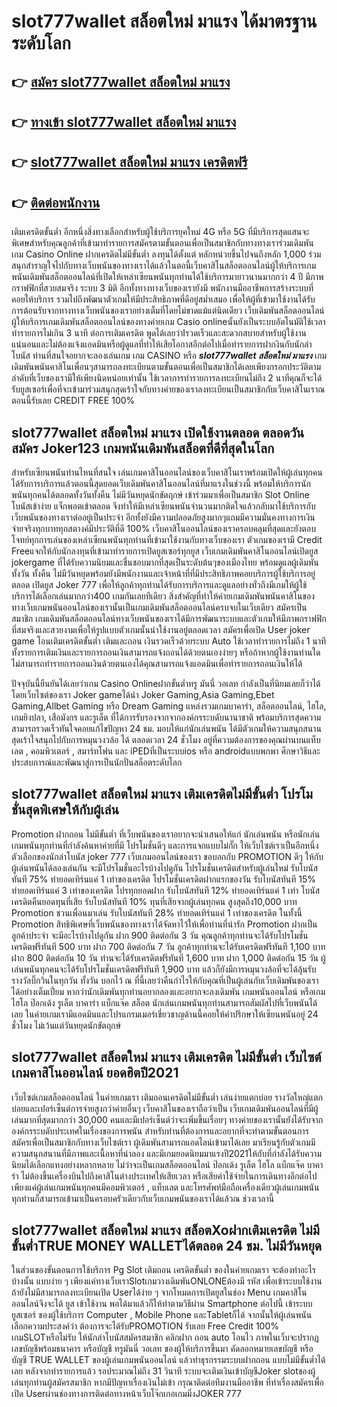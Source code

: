 # slot777wallet สล็อตใหม่ มาแรง  ได้มาตรฐานระดับโลก

## 👉 [สมัคร slot777wallet สล็อตใหม่ มาแรง](https://slot777wallet.com/)
## 👉 [ทางเข้า slot777wallet สล็อตใหม่ มาแรง](https://slot777wallet.com/)
## 👉 [slot777wallet สล็อตใหม่ มาแรง เครดิตฟรี](https://slot777wallet.com/)
## 👉 [ติดต่อพนักงาน](https://slot777wallet.com/)


เติมเครดิตขั้นต่ำ  อีกหนึ่งสิ่งทางเลือกสำหรับผู้ใช้บริการยุคใหม่ 4G หรือ 5G ที่มีบริการสุดแสนจะพิเศษสำหรับคุณลูกค้าที่เข้ามาทำรายการสมัครตามขั้นตอนเพื่อเป็นสมาชิกกับทางทางเราร่วมเดิมพัน เกม Casino Online ฝากเครดิตไม่มีขั้นต่ำ ลงทุนได้ตั้งแต่ หลักหน่วยขึ้นไปจนถึงหลัก 1,000 ร่วมสนุกสำราญใจไปกับทางเว็บพนันของทางเราได้แล้วในตอนี้เว็บคาสิโนสล็อตออนไลน์ผู้ให้บริการเกมพนันเดิมพันสล็อตออนไลน์ที่เปิดให้เหล่าเซียนพนันทุกท่านได้ใช้บริการมายาวนานมากกว่า 4 ปี มีภาพกราฟฟิกที่สวยสมจริง ระบบ 3 มิติ
อีกทั้งทางทางเว็บของเรายังมี พนักงานมืออาชีพการสร้างระบบที่คอยให้บริการ  รวมไปถึงพัฒนาตัวเกมให้มีประสิทธิภาพที่ดีอยู่สม่ำเสมอ เพื่อให้ผู้ที่เข้ามาใช้งานได้รับการต้อนรับจากทางทางเว็บพนันของเราอย่างเต็มที่โดยไม่ขาดแม้แต่นิดเดียว เว็บเดิมพันสล็อตออนไลน์ผู้ให้บริการเกมเดิมพันสล็อตออนไลน์ของทางค่ายเกม Casio onlineนั้นยังเป็นระบบอัตโนมัติใช้เวลาทำรายการไม่เกิน 3 นาที ต่อการเติมเครดิต พูดได้เลยว่าIรวดเร็วและสะดวกสบายสำหรับผู้ใช้งานแน่นอนและไม่ต้องแจ้งแอดมินหรือผู้ดูแลที่ทำให้เสียโอกาสอีกต่อไปเมื่อทำรายการฝากงินกับนักล่าโบนัส
ท่านที่สนใจอยากจะลองเล่นเกม เกม CASINO  หรือ ***slot777wallet สล็อตใหม่ มาแรง*** เกมเดิมพันพนันคาสิโนเพื่อนๆสามารถลงทะเบียนตามขั้นตอนเพื่อเป็นสมาชิกได้เลยเพียงกรอกประวัติตามลำดับที่เว็บของเรามีให้เพียงนิดหน่อยเท่านั้น ใช้เวลาการทำรายการลงทะเบียนไม่ถึง 2 นาทีคุณก็จะได้รับยูสเซอร์เพื่อที่จะเข้ามาร่วมสนุกสุดเร้าใจกับทางค่ายของเราลงทะเบียนเป็นสมาชิกกับเว็บคาสิโนเราณ ตอนนี้รับเลย CREDIT FREE 100%

## slot777wallet สล็อตใหม่ มาแรง เปิดใช้งานตลอด ตลอดวันสมัคร Joker123 เกมพนันเดิมพันสล็อตที่ดีที่สุดในโลก

สำหรับเซียนพนันท่านไหนที่สนใจ เล่นเกมคาสิโนออนไลน์ของเว็บคาสิโนเราพร้อมเปิดให้ผู้เล่นทุกคนได้รับการบริการแล้วตอนนี้สุดยอดเว็บเดิมพันคาสิโนออนไลน์ที่มาแรงในช่วงนี้ พร้อมให้บริการนักพนันทุกคนได้ตลอดทั้งวันทั้งคืน ไม่มีวันหยุดนักขัตฤกษ์ เข้าร่วมมาเพื่อเป็นสมาชิก Slot Online โบนัสเข้าง่าย แจ็กพอตเข้าตลอด จึงทำให้มีเหล่าเซียนพนันจำนวนมากติดใจแล้วกลับมาใช้บริการกับเว็บพนันของทางเราต่ออยู่เป็นประจำ อีกทั้งยังมีความปลอดภัยสูงมากๆแถมมีความมั่นคงทางการเงินจ่ายจริงทุกบาททุกสตางค์มีประวัติที่ดี 100% เว็บคาสิโนออนไลน์ของเราครอบคลุมที่สุดและยังตอบโจทย์ทุกการเล่นของเหล่าเซียนพนันทุกท่านที่เข้ามาใช้งานกับทางเว็บของเรา
ตัวเกมของเรามี Credit Freeแจกให้กับนักลงทุนที่เข้ามาทำรายการเปิดยูสเซอร์ทุกยูส เว็บเกมเดิมพันคาสิโนออนไลน์เปิดยูส jokergame ที่ได้รับความนิยมและชื่นชอบมากที่สุดเป็นระดับต้นๆของเมืองไทย พร้อมดูแลผู้เดิมพันทั้งวัน ทั้งคืน ไม่มีวันหยุดพร้อมยังมีพนักงานและเจ้าหน้าที่ที่มีประสิทธิภาพคอยบริการผู้ใช้บริการอยู่ตลอด เปิดยูส Joker 777 เพื่อให้ลูกค้าทุกท่านได้รับการบริการและดูแลอย่างทั่วถึงมีเกมให้ผู้ใช้บริการได้เลือกเล่นมากกว่า400 เกมกันเลยทีเดียว
สิ่งสำคัญที่ทำให้ค่ายเกมเดิมพันพนันคาสิโนของทางเว็บเกมพนันออนไลน์ของเรานั้นเป็นเกมเดิมพันสล็อตออนไลน์ครบจบในเว็บเดียว สมัครเป็นสมาชิก  เกมเดิมพันสล็อตออนไลน์ทางเว็บพนันของเราได้มีการพัฒนาระบบและตัวเกมให้มีภาพกราฟฟิกที่สมจริงและสวยงามเพื่อให้รูปแบบตัวเกมนั้นน่าใช้งานอยู่ตลอดเวลา สมัครเพื่อเปิด User joker game โอนเติมเครดิตขั้นต่ำ เติมและถอน เงินรวดเร็วด้วยระบบ Auto ใช้เวลาทำรายการไม่ถึง 1 นาทีทั้งรายการเติมเงินและรายการถอนเงินสามารถแจ้งถอนได้ด้วยตนเองง่ายๆ หรือถ้าหากผู้ใช้งานท่านใดไม่สามารถทำรายการถอนเงินด้วยตนเองได้คุณสามารถแจ้งแอดมินเพื่อทำรายการถอนเงินให้ได้

ปัจจุบันนี้ยืนยันได้เลยว่าเกม  Casino Onlineฝากขั้นต่ำทรู มันนี่ วอเลท กำลังเป็นที่นิยมเลยก็ว่าได้โดยเว็บไซต์ของเรา Joker gameได้นำ  Joker Gaming,Asia Gaming,Ebet Gaming,Allbet Gaming หรือ Dream Gaming แหล่งรวมเกมบาคาร่า, สล็อตออนไลน์, ไฮโล, เกมยิงปลา, เสือมังกร และรูเล็ต ที่ได้การรับรองจากจากองค์กรระบดับนานาชาติ พร้อมบริการสุดความสามารถรวดเร็วทันใจคอยแก้ไขปัญหา 24 ชม. มอบให้แก่นักเล่นพนัน ได้มีตัวเกมให้ความสนุกสนานสุดเร้าใจสนุกไปกับการหมุนวงวล้อ ได้ ตลอดเวลา 24 ชั่วโมง อยู่ที่ความต้องการของคุณผ่านบนแท็บเลต , คอมพิวเตอร์ , สมาร์ทโฟน และ iPEDที่เป็นระบบios หรือ androidแบบพกพา ศึกษาวิธีและประสบการณ์และพัฒนาสู่การเป็นนักปั่นสล็อตระดับโลก

## slot777wallet สล็อตใหม่ มาแรง เติมเครดิตไม่มีขั้นต่ำ โปรโมชั่นสุดพิเศษให้กับผู้เล่น

 Promotion  ฝากถอน ไม่มีขั้นต่ำ ที่เว็บพนันของเราอยากจะนำเสนอให้แก่  นักเล่นพนัน หรือนักเล่นเกมพนันทุกท่านที่กำลังค้นหาค่ายที่มี โปรโมชั่นดีๆ และการแจกแบบไม่กั๊ก ให้เว็บไซต์เราเป็นอีกหนึ่งตัวเลือกของนักล่าโบนัส joker 777 เว็บเกมออนไลน์ของเรา ขอบอกกับ PROMOTION ดีๆ ให้กับผู้เล่นพนันได้ลองเล่นกัน จะมีโปรโมชั่นอะไรบ้างไปดูกัน
โปรโมชั่นเครดิตสำหรับผู้เล่นใหม่ รับโบนัสทันที 75% ทำยอดเทิร์นแค่ 1 เท่าของเครดิต
โปรโมชั่นเครดิตฝากแรกของวัน รับโบนัสทันที 15% ทำยอดเทิร์นแค่ 3 เท่าของเครดิต
โปรทุกยอดฝาก รับโบนัสทันที 12% ทำยอดเทิร์นแค่ 1 เท่า
โบนัสเครดิตคืนยอดทุนที่เสีย รับโบนัสทันที 10% ทุนที่เสียจากผู้เล่นทุกคน สูงสุดถึง10,000 บาท
 Promotion ชวนเพื่อนมาเล่น รับโบนัสทันที 28% ทำยอดเทิร์นแค่ 1 เท่าของเครดิต
ในทั้งนี้ Promotion สิทธิพิเศษที่เว็บพนันของทางเราได้จัดหาไว้ให้เพื่อท่านที่น่ารัก  Promotion ฝากเป็นลูกค้าประจำ จะมีอะไรบ้างไปดูกัน
ฝาก 900 ติดต่อกัน 3 วัน คุณลูกค้าทุกท่านจะได้รับโปรโมชั่นเครดิตฟรีทันที 500 บาท
ฝาก 700 ติดต่อกัน 7 วัน ลูกค้าทุกท่านจะได้รับเครดิตฟรีทันที 1,100 บาท
ฝาก 800 ติดต่อกัน 10 วัน ท่านจะได้รับเครดิตฟรีทันที 1,600 บาท
ฝาก 1,000 ติดต่อกัน 15 วัน ผู้เล่นพนันทุกคนจะได้รับโปรโมชั่นเครดิตฟรีทันที 1,900 บาท
แล้วก็ยังมีการหมุนวงล้อที่จะได้ลุ้นรับรางวัลบิ๊กวินในทุกวัน ทั้งวัน บอกไว้ ณ ที่นี้เลยว่าคืนกำไรให้กับคุณที่เป็นผู้เล่นกับเว็บเดิมพันของเราได้อย่างเต็มเปี่ยม หากว่านักเดิมพันทุกท่านอยากลองและอยากจะลงเดิมพัน เกมพนันออนไลน์ หรือเกมไฮโล ป๊อกเด้ง รูเล็ต บาคาร่า แบ็กแจ๊ค สล็อต นักเล่นเกมพนันทุกท่านสามารถสัมผัสไปที่เว็บพนันได้เลย ในค่ายเกมเรามีแอดมินและโปรแกรมเมอร์เชี่ยวชาญด้านนี้คอยให้คำปรึกษาให้เซียนพนันอยู่ 24 ชั่วโมง ไม่เว้นแต่วันหยุดนักขัตฤกษ์

## slot777wallet สล็อตใหม่ มาแรง เติมเครดิต ไม่มีขั้นต่ำ  เว็บไซต์เกมคาสิโนออนไลน์ ยอดฮิตปี2021

เว็บไซต์เกมสล็อตออนไลน์ ในค่ายเกมเรา เติมถอนเครดิตไม่มีขั้นต่ำ เล่นง่ายแตกบ่อย รางวัลใหญ่แตกบ่อยและเปอร์เซ็นต์การจ่ายสูงกว่าค่ายอื่นๆ เว็บคาสิโนของเราถือว่าเป็น เว็บเกมเดิมพันออนไลน์ที่มีผู้เล่นมากที่สุดมากกว่า 30,000 คนและมีเปอร์เซ็นต์ว่าจะเพิ่มขึ้นเรื่อยๆ ทางค่ายของเรานั้นยังได้รับจากองค์กรระบดับประเทศในเรื่องของการพนัน สำหรับท่านที่ต้องการและอยากที่จะทำตามขั้นตอนการสมัครเพื่อเป็นสมาชิกกับทางเว็บไซต์เรา ผู้เดิมพันสามารถแอดไลน์เข้ามาได้เลย
	มาเรียนรู้กับตัวเกมมีความสนุกสนานที่มีภาพและเนื้อหาที่น่าลอง และมีเกมยอดนิยมมาแรงปี2021ให้กับที่กำลังได้รับความนิยมได้เลือกแทงอย่างหลากหลาย  ไม่ว่าจะเป็นเกมสล็อตออนไลน์ ป๊อกเด้ง รูเล็ต ไฮโล แบ็กแจ๊ค บาคาร่า ไม่ต้องขึ้นเครื่องบินไปถึงคาสิโนต่างประเทศให้เสียเวลา หรือเสียค่าใช้จ่ายในการเดินทางอีกต่อไป เพียงแค่ผู้เล่นเกมพนันทุกคนมีคอมพิวเตอร์ , แท็บเลต และโทรศัพท์มือถือเครื่องเดียวผู้เล่นเกมพนันทุกท่านก็สามารถเข้ามาเป็นครอบครัวเดียวกับเว็บเกมพนันของเราได้แล้วณ ช่วงเวลานี้

## slot777wallet สล็อตใหม่ มาแรง สล็อตXoฝากเติมเครดิต ไม่มีขั้นต่ำTRUE MONEY WALLETได้ตลอด 24 ชม. ไม่มีวันหยุด

ในส่วนของขั้นตอนการใช้บริการ Pg Slot เติมถอน เครดิตขั้นต่ำ ของในค่ายเกมเรา จะต้องทำอะไรบ้างนั้น แบบง่าย ๆ เพียงแค่ทางเว็บเราSlotเกมวางเดิมพันONLONEต้องมี รหัส เพื่อเข้าระบบใช้งาน ถ้ายังไม่มีสามารถลงทะเบียนเปิด Userได้ง่าย ๆ จากโหมดการเปิดยูสในช่อง Menu เกมคาสิโนออนไลน์จึงจะได้ ยูส เข้าใช้งาน พอได้มาแล้วก็ให้ทำตามวิธีผ่าน Smartphone ต่อไปนี้
เข้าระบบ ยูสเซอร์  ของผู้ใช้บริการ Computer , Mobile Phone และTabletก็ได้
จากนั้นให้ผู้เล่นพนันเลือกความประสงค์ว่า ต้องการจะได้รับPROMOTION รับเลย Free Credit 100% เกมSLOTหรือไม่รับ
ให้นักล่าโบนัสสมัครสมาชิก คลิกฝาก ถอน auto โอนไว ภาพในเว็บจะปรากฏเลขบัญชีพร้อมธนาคาร หรือบัญชี ทรูมันนี่ วอเลท ของผู้ให้บริการขึ้นมา
คัดลอกหมายเลขบัญชี หรือบัญชี  TRUE WALLET ของผู้เล่นเกมพนันออนไลน์ แล้วทำธุรกรรมระบบฝากถอน แบบไม่มีขั้นต่ำได้เลย
หลังจากทำรายการแล้ว รอประมาณไม่ถึง 31 วินาที ระบบจะเติมเงินเข้าบัญชีJoker slotของผู้เล่นทุกท่านผู้สมัครสมาชิก
หากมีปัญหาเรื่องเงินไม่เข้า กรุณาติดต่อทีมงานมืออาชีพ ที่ทำเรื่องสมัครเพื่อเปิด Userผ่านช่องทางการติดต่อทางหน้าเว็บโจ๊กเกอเกมมิ่งJOKER 777


